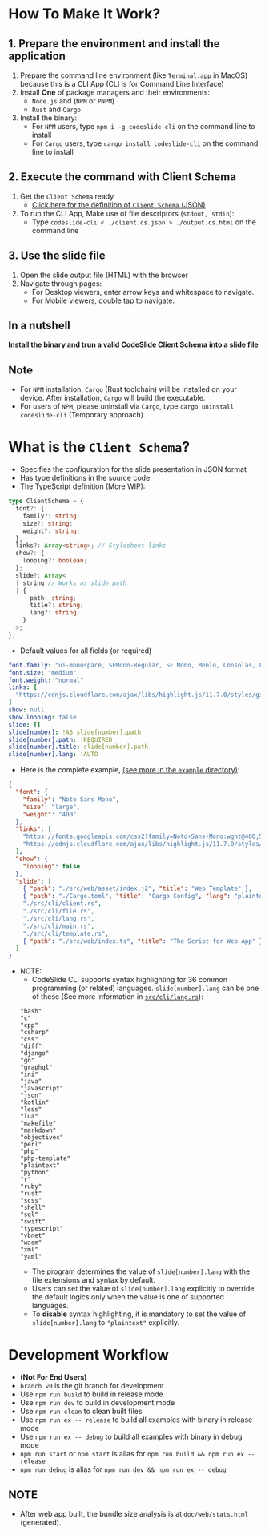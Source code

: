 # How To Make It Work?
## 1. Prepare the environment and install the application
1. Prepare the command line environment (like `Terminal.app` in MacOS)
   because this is a CLI App (CLI is for Command Line Interface)
2. Install **One** of package managers and their environments:
   - `Node.js` and (`NPM` or `PNPM`)
   - `Rust` and `Cargo`
3. Install the binary:
   - For `NPM` users, type `npm i -g codeslide-cli` on the command line to install
   - For `Cargo` users, type `cargo install codeslide-cli` on the command line to install

## 2. Execute the command with Client Schema
1. Get the `Client Schema` ready
   - [Click here for the definition of `Client Schema` (JSON)](#what-is-the-client-schema)
2. To run the CLI App,
   Make use of file descriptors (`stdout, stdin`):
   - Type `codeslide-cli < ./client.cs.json > ./output.cs.html` on the command line

## 3. Use the slide file
1. Open the slide output file (HTML) with the browser
2. Navigate through pages:
   - For Desktop viewers, enter arrow keys and whitespace to navigate.
   - For Mobile viewers, double tap to navigate.

## In a nutshell
**Install the binary and trun a valid CodeSlide Client Schema into a slide file**

## Note
- For `NPM` installation, `Cargo` (Rust toolchain) will be installed
  on your device. After installation, `Cargo` will build the executable.
- For users of `NPM`, please uninstall via `Cargo`,
  type `cargo uninstall codeslide-cli` (Temporary approach).

# What is the `Client Schema`?
- Specifies the configuration for the slide presentation in JSON format
- Has type definitions in the source code
- The TypeScript definition (More WIP):
```ts
type ClientSchema = {
  font?: {
    family?: string;
    size?: string;
    weight?: string;
  };
  links?: Array<string>; // Stylesheet links
  show?: {
    looping?: boolean;
  };
  slide?: Array<
  | string // Works as slide.path
  | {
      path: string;
      title?: string;
      lang?: string;
    }
  >;
};
```
- Default values for all fields (or required)
```yml
font.family: "ui-monospace, SFMono-Regular, SF Mono, Menlo, Consolas, Liberation Mono, monospace"
font.size: "medium"
font.weight: "normal"
links: [
  "https://cdnjs.cloudflare.com/ajax/libs/highlight.js/11.7.0/styles/github-dark.min.css"
]
show: null
show.looping: false
slide: []
slide[number]: !AS slide[number].path
slide[number].path: !REQUIRED
slide[number].title: slide[number].path
slide[number].lang: !AUTO
```
- Here is the complete example,
  [(see more in the `example` directory)](https://github.com/AsherJingkongChen/codeslide-cli/tree/main/example):
```json
{
  "font": {
    "family": "Noto Sans Mono",
    "size": "large",
    "weight": "400"
  },
  "links": [
    "https://fonts.googleapis.com/css2?family=Noto+Sans+Mono:wght@400;500;600&display=swap",
    "https://cdnjs.cloudflare.com/ajax/libs/highlight.js/11.7.0/styles/atom-one-dark.min.css"
  ],
  "show": {
    "looping": false
  },
  "slide": [
    { "path": "./src/web/asset/index.j2", "title": "Web Template" },
    { "path": "./Cargo.toml", "title": "Cargo Config", "lang": "plaintext" },
    "./src/cli/client.rs",
    "./src/cli/file.rs",
    "./src/cli/lang.rs",
    "./src/cli/main.rs",
    "./src/cli/template.rs",
    { "path": "./src/web/index.ts", "title": "The Script for Web App" }
  ]
}
```
- NOTE:
  - CodeSlide CLI supports syntax highlighting for 36 common programming (or related) languages. `slide[number].lang` can be one of these (See more information in [`src/cli/lang.rs`](https://github.com/AsherJingkongChen/codeslide-cli/blob/main/src/cli/lang.rs)):
  ```
  "bash"
  "c"
  "cpp"
  "csharp"
  "css"
  "diff"
  "django"
  "go"
  "graphql"
  "ini"
  "java"
  "javascript"
  "json"
  "kotlin"
  "less"
  "lua"
  "makefile"
  "markdown"
  "objectivec"
  "perl"
  "php"
  "php-template"
  "plaintext"
  "python"
  "r"
  "ruby"
  "rust"
  "scss"
  "shell"
  "sql"
  "swift"
  "typescript"
  "vbnet"
  "wasm"
  "xml"
  "yaml"
  ```
  - The program determines the value of `slide[number].lang` with the file extensions and syntax by default.
  - Users can set the value of `slide[number].lang` explicitly to override the default logics only when the value is one of supported languages.
  - To **disable** syntax highlighting, it is mandatory to set the value of `slide[number].lang` to `"plaintext"` explicitly.

# Development Workflow
- **(Not For End Users)**
- `branch v0` is the git branch for development
- Use `npm run build` to build in release mode
- Use `npm run dev` to build in development mode
- Use `npm run clean` to clean built files
- Use `npm run ex -- release` to build all examples with binary in release mode
- Use `npm run ex -- debug` to build all examples with binary in debug mode
- `npm run start` or `npm start` is alias for
  `npm run build && npm run ex -- release`
- `npm run debug` is alias for `npm run dev && npm run ex -- debug`

## NOTE
- After web app built, the bundle size analysis is at `doc/web/stats.html`
  (generated).
